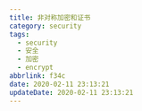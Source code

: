 ```yaml
---
title: 非对称加密和证书
category: security
tags:
  - security
  - 安全
  - 加密
  - encrypt
abbrlink: f34c
date: 2020-02-11 23:13:21
updateDate: 2020-02-11 23:13:21
---
```

